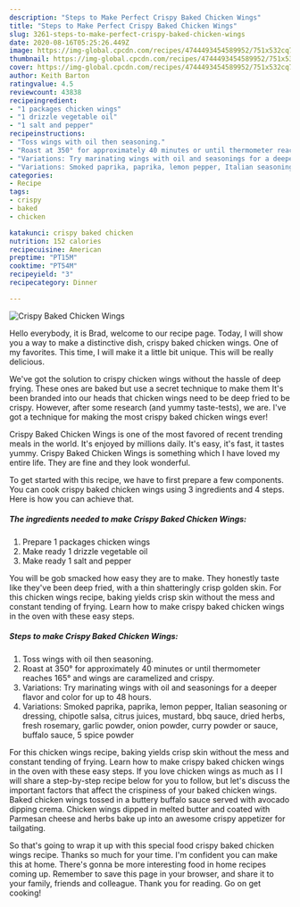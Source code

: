 ```yaml
---
description: "Steps to Make Perfect Crispy Baked Chicken Wings"
title: "Steps to Make Perfect Crispy Baked Chicken Wings"
slug: 3261-steps-to-make-perfect-crispy-baked-chicken-wings
date: 2020-08-16T05:25:26.449Z
image: https://img-global.cpcdn.com/recipes/4744493454589952/751x532cq70/crispy-baked-chicken-wings-recipe-main-photo.jpg
thumbnail: https://img-global.cpcdn.com/recipes/4744493454589952/751x532cq70/crispy-baked-chicken-wings-recipe-main-photo.jpg
cover: https://img-global.cpcdn.com/recipes/4744493454589952/751x532cq70/crispy-baked-chicken-wings-recipe-main-photo.jpg
author: Keith Barton
ratingvalue: 4.5
reviewcount: 43838
recipeingredient:
- "1 packages chicken wings"
- "1 drizzle vegetable oil"
- "1 salt and pepper"
recipeinstructions:
- "Toss wings with oil then seasoning."
- "Roast at 350° for approximately 40 minutes or until thermometer reaches 165° and wings are caramelized and crispy."
- "Variations: Try marinating wings with oil and seasonings for a deeper flavor and color for up to 48 hours."
- "Variations: Smoked paprika, paprika, lemon pepper, Italian seasoning or dressing, chipotle salsa, citrus juices, mustard, bbq sauce, dried herbs, fresh rosemary, garlic powder, onion powder, curry powder or sauce, buffalo sauce, 5 spice powder"
categories:
- Recipe
tags:
- crispy
- baked
- chicken

katakunci: crispy baked chicken 
nutrition: 152 calories
recipecuisine: American
preptime: "PT15M"
cooktime: "PT54M"
recipeyield: "3"
recipecategory: Dinner

---
```



![Crispy Baked Chicken Wings](https://img-global.cpcdn.com/recipes/4744493454589952/751x532cq70/crispy-baked-chicken-wings-recipe-main-photo.jpg)

Hello everybody, it is Brad, welcome to our recipe page. Today, I will show you a way to make a distinctive dish, crispy baked chicken wings. One of my favorites. This time, I will make it a little bit unique. This will be really delicious.

We&#39;ve got the solution to crispy chicken wings without the hassle of deep frying. These ones are baked but use a secret technique to make them It&#39;s been branded into our heads that chicken wings need to be deep fried to be crispy. However, after some research (and yummy taste-tests), we are. I&#39;ve got a technique for making the most crispy baked chicken wings ever!

Crispy Baked Chicken Wings is one of the most favored of recent trending meals in the world. It's enjoyed by millions daily. It's easy, it's fast, it tastes yummy. Crispy Baked Chicken Wings is something which I have loved my entire life. They are fine and they look wonderful.


To get started with this recipe, we have to first prepare a few components. You can cook crispy baked chicken wings using 3 ingredients and 4 steps. Here is how you can achieve that.

<!--inarticleads1-->

##### The ingredients needed to make Crispy Baked Chicken Wings:

1. Prepare 1 packages chicken wings
1. Make ready 1 drizzle vegetable oil
1. Make ready 1 salt and pepper


You will be gob smacked how easy they are to make. They honestly taste like they&#39;ve been deep fried, with a thin shatteringly crisp golden skin. For this chicken wings recipe, baking yields crisp skin without the mess and constant tending of frying. Learn how to make crispy baked chicken wings in the oven with these easy steps. 

<!--inarticleads2-->

##### Steps to make Crispy Baked Chicken Wings:

1. Toss wings with oil then seasoning.
1. Roast at 350° for approximately 40 minutes or until thermometer reaches 165° and wings are caramelized and crispy.
1. Variations: Try marinating wings with oil and seasonings for a deeper flavor and color for up to 48 hours.
1. Variations: Smoked paprika, paprika, lemon pepper, Italian seasoning or dressing, chipotle salsa, citrus juices, mustard, bbq sauce, dried herbs, fresh rosemary, garlic powder, onion powder, curry powder or sauce, buffalo sauce, 5 spice powder


For this chicken wings recipe, baking yields crisp skin without the mess and constant tending of frying. Learn how to make crispy baked chicken wings in the oven with these easy steps. If you love chicken wings as much as I I will share a step-by-step recipe below for you to follow, but let&#39;s discuss the important factors that affect the crispiness of your baked chicken wings. Baked chicken wings tossed in a buttery buffalo sauce served with avocado dipping crema. Chicken wings dipped in melted butter and coated with Parmesan cheese and herbs bake up into an awesome crispy appetizer for tailgating. 

So that's going to wrap it up with this special food crispy baked chicken wings recipe. Thanks so much for your time. I'm confident you can make this at home. There's gonna be more interesting food in home recipes coming up. Remember to save this page in your browser, and share it to your family, friends and colleague. Thank you for reading. Go on get cooking!
